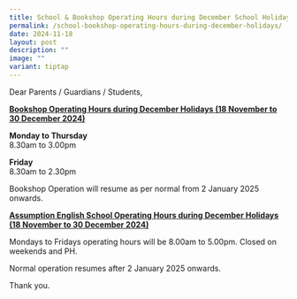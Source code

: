 ```yaml
---
title: School & Bookshop Operating Hours during December School Holidays
permalink: /school-bookshop-operating-hours-during-december-holidays/
date: 2024-11-18
layout: post
description: ""
image: ""
variant: tiptap
---
```

<p>Dear Parents / Guardians / Students,</p>
<p><strong><u>Bookshop Operating Hours during December Holidays (18 November to 30 December 2024)</u></strong>
</p>
<p><strong>Monday to Thursday</strong>
<br>8.30am to 3.00pm</p>
<p><strong>Friday</strong>
<br>8.30am to 2.30pm</p>
<p>Bookshop Operation will resume as per normal from 2 January 2025 onwards.</p>
<p></p>
<p><strong><u>Assumption English School Operating Hours during December Holidays (18 November to 30 December 2024)</u></strong>
</p>
<p>Mondays to Fridays operating hours will be 8.00am to 5.00pm. Closed on
weekends and PH.</p>
<p>Normal operation resumes after 2 January 2025 onwards.</p>
<p></p>
<p>Thank you.</p>
<p></p>